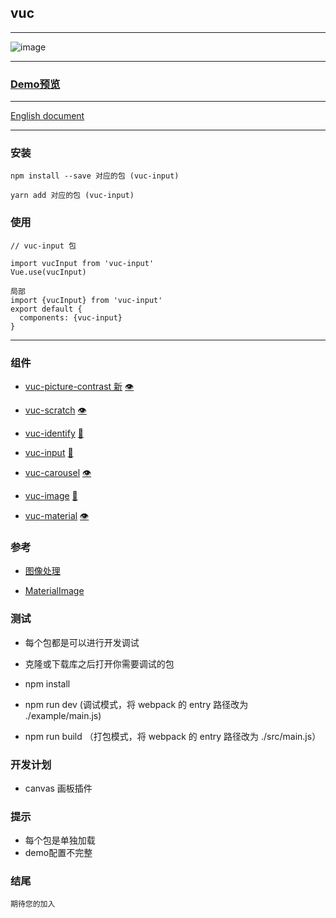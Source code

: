 ## vuc

---

![image](https://github.com/loo41/vuc/blob/master/doc/canvas.gif)

---

### [Demo预览](http://vuc.tianchenyong.top)

---

[English document](https://github.com/loo41/vuc/blob/master/README.md)

---

### 安装
```
npm install --save 对应的包 (vuc-input)

yarn add 对应的包 (vuc-input)
```

### 使用
```
// vuc-input 包

import vucInput from 'vuc-input'
Vue.use(vucInput)

局部
import {vucInput} from 'vuc-input'
export default {
  components: {vuc-input}
}
```

---

### 组件

- [vuc-picture-contrast 新](https://github.com/loo41/vuc/tree/master/package/vuc-scratch) [👁️](http://vuc.tianchenyong.top/#/pictureC)

- [vuc-scratch](https://github.com/loo41/vuc/tree/master/package/vuc-scratch) [👁️](http://vuc.tianchenyong.top/#/scratch)

- [vuc-identify](https://github.com/loo41/vuc/tree/master/package/vuc-identify) [👀](http://vuc.tianchenyong.top/#/)

- [vuc-input](https://github.com/loo41/vuc/tree/master/package/vec-input) [👀](http://vuc.tianchenyong.top/#/identify)

- [vuc-carousel](https://github.com/loo41/vuc/tree/master/package/vuc-carousel) [👁️](http://vuc.tianchenyong.top/#/carousel)

- [vuc-image](https://github.com/loo41/vuc/tree/master/package/vuc-image) [👀](http://vuc.tianchenyong.top/#/image)

- [vuc-material](https://github.com/loo41/vuc/tree/master/package/vuc-material) [👁️](http://vuc.tianchenyong.top/#/materia)


### 参考

- [图像处理](https://www.cnblogs.com/st-leslie/p/8317850.html?utm_source=debugrun&utm_medium=referral)

- [MaterialImage](https://github.com/yscoder/MaterialImage)


### 测试

- 每个包都是可以进行开发调试

- 克隆或下载库之后打开你需要调试的包

- npm install

- npm run dev (调试模式，将 webpack 的 entry 路径改为 ./example/main.js)

- npm run build （打包模式，将 webpack 的 entry 路径改为 ./src/main.js）


### 开发计划

- canvas 画板插件

### 提示

- 每个包是单独加载
- demo配置不完整

### 结尾
```
期待您的加入
```
